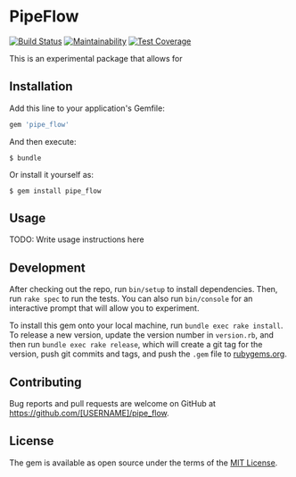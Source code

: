 # PipeFlow

[![Build Status](https://travis-ci.com/Matt529/pipe_flow.svg?branch=master)](https://travis-ci.com/Matt529/pipe_flow)
[![Maintainability](https://api.codeclimate.com/v1/badges/22fff8a8206a6a29ec0a/maintainability)](https://codeclimate.com/github/Matt529/pipe_flow/maintainability)
[![Test Coverage](https://api.codeclimate.com/v1/badges/22fff8a8206a6a29ec0a/test_coverage)](https://codeclimate.com/github/Matt529/pipe_flow/test_coverage)

This is an experimental package that allows for

## Installation

Add this line to your application's Gemfile:

```ruby
gem 'pipe_flow'
```

And then execute:

    $ bundle

Or install it yourself as:

    $ gem install pipe_flow

## Usage

TODO: Write usage instructions here

## Development

After checking out the repo, run `bin/setup` to install dependencies. Then, run `rake spec` to run the tests. You can also run `bin/console` for an interactive prompt that will allow you to experiment.

To install this gem onto your local machine, run `bundle exec rake install`. To release a new version, update the version number in `version.rb`, and then run `bundle exec rake release`, which will create a git tag for the version, push git commits and tags, and push the `.gem` file to [rubygems.org](https://rubygems.org).

## Contributing

Bug reports and pull requests are welcome on GitHub at https://github.com/[USERNAME]/pipe_flow.

## License

The gem is available as open source under the terms of the [MIT License](https://opensource.org/licenses/MIT).
